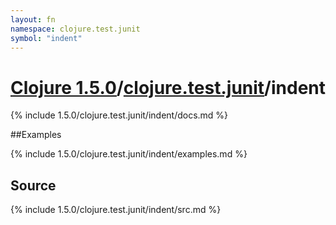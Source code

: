 ```yaml
---
layout: fn
namespace: clojure.test.junit
symbol: "indent"
---
```


# [Clojure 1.5.0](../../)/[clojure.test.junit](../)/indent

{% include 1.5.0/clojure.test.junit/indent/docs.md %}

##Examples

{% include 1.5.0/clojure.test.junit/indent/examples.md %}
## Source
{% include 1.5.0/clojure.test.junit/indent/src.md %}

